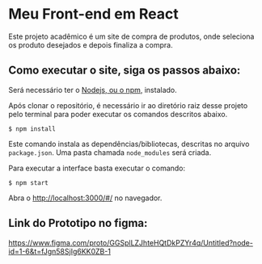 # Meu Front-end em React

Este projeto acadêmico é um site de compra de produtos, onde seleciona os produto desejados e depois finaliza a compra. 

## Como executar o site, siga os passos abaixo:

Será necessário ter o [Nodejs, ou o npm,](https://nodejs.org/en/download/) instalado. 

Após clonar o repositório, é necessário ir ao diretório raiz desse projeto pelo terminal para poder executar os comandos descritos abaixo.

```
$ npm install
```

Este comando instala as dependências/bibliotecas, descritas no arquivo `package.json`. Uma pasta chamada `node_modules` será criada.

Para executar a interface basta executar o comando: 

```
$ npm start
```

Abra o [http://localhost:3000/#/](http://localhost:3000/#/) no navegador.


## Link do Prototipo no figma:

https://www.figma.com/proto/GGSplLZJhteHQtDkPZYr4q/Untitled?node-id=1-6&t=fJgn58SjIg6KK0ZB-1